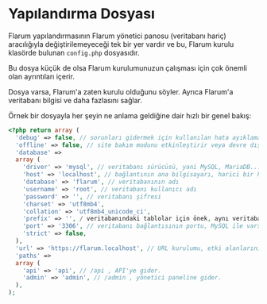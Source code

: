 # Yapılandırma Dosyası

Flarum yapılandırmasının Flarum yönetici panosu (veritabanı hariç) aracılığıyla değiştirilemeyeceği tek bir yer vardır ve bu, Flarum kurulu klasörde bulunan `config.php` dosyasıdır.

Bu dosya küçük de olsa Flarum kurulumunuzun çalışması için çok önemli olan ayrıntıları içerir.

Dosya varsa, Flarum'a zaten kurulu olduğunu söyler.
Ayrıca Flarum'a veritabanı bilgisi ve daha fazlasını sağlar.

Örnek bir dosyayla her şeyin ne anlama geldiğine dair hızlı bir genel bakış:

```php
<?php return array (
  'debug' => false, // sorunları gidermek için kullanılan hata ayıklama modunu etkinleştirir veya devre dışı bırakır
  'offline' => false, // site bakım modunu etkinleştirir veya devre dışı bırakır. Bu, sitenizi tüm kullanıcılar (yöneticiler dahil) için erişilemez hale getirir.
  'database' =>
  array (
    'driver' => 'mysql', // veritabanı sürücüsü, yani MySQL, MariaDB...
    'host' => 'localhost', // bağlantının ana bilgisayarı, harici bir hizmet kullanılmadığı sürece çoğu durumda localhost
    'database' => 'flarum', // veritabanının adı
    'username' => 'root', // veritabanı kullanıcı adı
    'password' => '', // veritabanı şifresi
    'charset' => 'utf8mb4',
    'collation' => 'utf8mb4_unicode_ci',
    'prefix' => '', / veritabanındaki tablolar için önek, aynı veritabanını başka bir hizmetle paylaşıyorsanız kullanışlıdır
    'port' => '3306', // veritabanı bağlantısının portu, MySQL ile varsayılan olarak 3306'dır
    'strict' => false,
  ),
  'url' => 'https://flarum.localhost', // URL kurulumu, etki alanlarını değiştirirseniz bunu değiştirmek isteyeceksiniz
  'paths' =>
  array (
    'api' => 'api', // /api , API'ye gider.
    'admin' => 'admin', // /admin , yönetici paneline gider.
  ),
);
```
